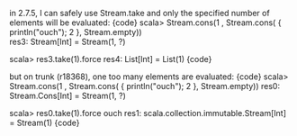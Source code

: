 in 2.7.5, I can safely use Stream.take and only the specified number of elements will be evaluated:
{code}
scala> Stream.cons(1 , Stream.cons( { println("ouch"); 2 }, Stream.empty))    
res3: Stream[Int] = Stream(1, ?)

scala> res3.take(1).force
res4: List[Int] = List(1)
{code}

but on trunk (r18368), one too many elements are evaluated:
{code}
scala> Stream.cons(1 , Stream.cons( { println("ouch"); 2 }, Stream.empty))
res0: Stream.Cons[Int] = Stream(1, ?)

scala> res0.take(1).force
ouch
res1: scala.collection.immutable.Stream[Int] = Stream(1)
{code}

